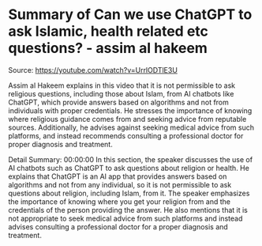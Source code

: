 # Summary of Can we use ChatGPT to ask Islamic, health related etc questions? - assim al hakeem

Source: https://youtube.com/watch?v=UrrlODTlE3U

Assim al Hakeem explains in this video that it is not permissible to ask religious questions, including those about Islam, from AI chatbots like ChatGPT, which provide answers based on algorithms and not from individuals with proper credentials. He stresses the importance of knowing where religious guidance comes from and seeking advice from reputable sources. Additionally, he advises against seeking medical advice from such platforms, and instead recommends consulting a professional doctor for proper diagnosis and treatment.

Detail Summary: 
00:00:00
In this section, the speaker discusses the use of AI chatbots such as ChatGPT to ask questions about religion or health. He explains that ChatGPT is an AI app that provides answers based on algorithms and not from any individual, so it is not permissible to ask questions about religion, including Islam, from it. The speaker emphasizes the importance of knowing where you get your religion from and the credentials of the person providing the answer. He also mentions that it is not appropriate to seek medical advice from such platforms and instead advises consulting a professional doctor for a proper diagnosis and treatment.

